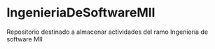 # IngenieriaDeSoftwareMII
Repositorio destinado a almacenar actividades del ramo Ingeniería de software MII
